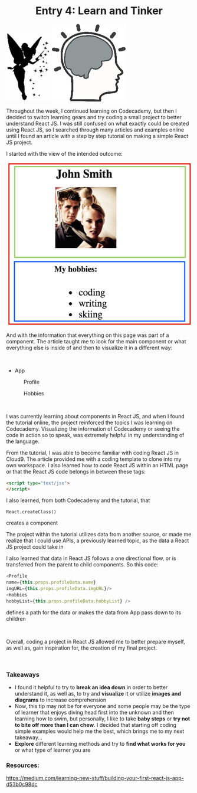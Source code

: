 # <center>Entry 4: Learn and Tinker</center>
<img src="../entries/images/tinker2.jpg" />
<img src="../entries/images/brain.png" />
<p>Throughout the week, I continued learning on Codecademy, but then I decided to switch learning gears and try coding a small project to better understand React JS. I was still confused on what exactly could be created using React JS, so I searched through many articles and examples online until I found an article with a step by step tutorial on making a simple React JS project. </p>

<p>I started with the view of the intended outcome:</p>
<img src="../entries/images/project.png"style="height:100px, width: 200px;" />
<p>And with the information that everything on this page was part of a component. The article taught me to look for the main component or what everything else is inside of and then to visualize it in a different way:</p>
<br>
<ul>
<li>App</li>
    <ul>Profile</ul>
	<ul>Hobbies</ul>
</ul>
<br>

<p>I was currently learning about components in React JS, and when I found the tutorial online, the project reinforced the topics I was learning on Codecademy. Visualizing the information of Codecademy or seeing the code in action so to speak, was extremely helpful in my understanding of the language. </p>

<p>From the tutorial, I was able to become familiar with coding React JS in Cloud9. The article provided me with a coding template to clone into my own workspace. I also learned how to code React JS within an HTML page or that the React JS code belongs in between these tags:</p>

```html
<script type="text/jsx">
</script>

```


<p>I also learned, from both Codecademy and the tutorial, that</p>

```
React.createClass()
```
<p>creates a component</p>

<p>The project within the tutorial utilizes data from another source, or made me realize that I could use APIs, a previously learned topic, as the data a React JS project could take in </p>

<p>I also learned that data in React JS follows a one directional flow, or is transferred from the parent to child components. So this code:</p>

```javascript
<Profile
name={this.props.profileData.name} 
imgURL={this.props.profileData.imgURL}/>
<Hobbies
hobbyList={this.props.profileData.hobbyList} />
```

<p>defines a path for the data or makes the data from App pass down to its children</p>

<br>
<p>Overall, coding a project in React JS allowed me to better prepare myself, as well as, gain inspiration for, the creation of my final project. </p>
<br>

### <strong>Takeaways</strong>

<ul>
<li>I found it helpful to try to <b>break an idea down</b> in order to better understand it, as well as, to try and <b>visualize</b> it or utilize <b>images and diagrams</b> to increase comprehension</li>

<li>Now, this tip may not be for everyone and some people may be the type of learner that enjoys diving head first into the unknown and then learning how to swim, but personally, I like to take <b>baby steps</b> or <b>try not to bite off more than I can chew</b>. I decided that starting off coding simple examples would help me the best, which brings me to my next takeaway…</li>

<li><b>Explore</b> different learning methods and try to <b>find what works for you</b> or what type of learner you are</li>

</ul>

### <strong>Resources:</strong>
https://medium.com/learning-new-stuff/building-your-first-react-js-app-d53b0c98dc